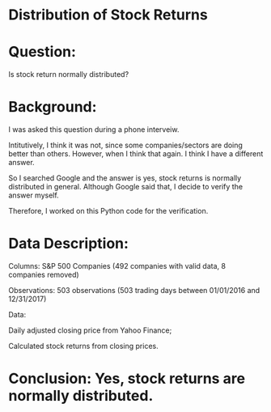# Distribution of Stock Returns
# Question:
Is stock return normally distributed?
# Background:
I was asked this question during a phone interveiw.

Intitutively, I think it was not, since some companies/sectors are doing better than others.
However, when I think that again. I think I have a different answer. 

So I searched Google and the answer is yes, stock returns is normally distributed in general.
Although Google said that, I decide to verify the answer myself.

Therefore, I worked on this Python code for the verification.

# Data Description:	
Columns:	 S&P 500 Companies (492 companies with valid data, 8 companies removed)

Observations:	503 observations (503 trading days between 01/01/2016 and 12/31/2017)

Data:		

Daily adjusted closing price from Yahoo Finance;

Calculated stock returns from closing prices.

# Conclusion: Yes, stock returns are normally distributed.

